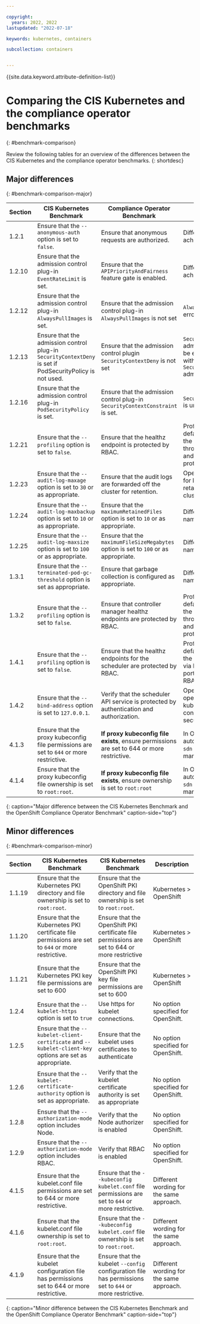 ```yaml
---

copyright: 
  years: 2022, 2022
lastupdated: "2022-07-18"

keywords: kubernetes, containers

subcollection: containers


---
```


{{site.data.keyword.attribute-definition-list}}



# Comparing the CIS Kubernetes and the compliance operator benchmarks
{: #benchmark-comparison}

Review the following tables for an overview of the differences between the CIS Kubernetes and the compliance operator benchmarks.
{: shortdesc}

## Major differences
{: #benchmark-comparison-major}

| Section | CIS Kubernetes Benchmark| Compliance Operator Benchmark| Description |
| ---| --- | --- | --- |
| 1.2.1 | Ensure that the `--anonymous-auth` option is set to `false`. | Ensure that anonymous requests are authorized. | Different approaches to acheive the same purpose. |
| 1.2.10 | Ensure that the admission control plug-in `EventRateLimit` is set. | Ensure that the `APIPriorityAndFairness` feature gate is enabled. | Different approaches to achieve the same purpose.|
| 1.2.12 | Ensure that the admission control plug-in `AlwaysPullImages` is set. | Ensure that the admission control plug-in `AlwaysPullImages` is not set | `AlwaysPullImages` causes error on OpenShift. |
| 1.2.13 | Ensure that the admission control plug-in `SecurityContextDeny` is set if PodSecurityPolicy is not used. | Ensure that the admission control plugin `SecurityContextDeny` is not set | `SecurityContextDeny` admission controller can't be enabled as it conflicts with the `SecurityContextConstraint` admission controller. |
| 1.2.16 | Ensure that the admission control plug-in `PodSecurityPolicy` is set. | Ensure that the admission control plug-in `SecurityContextConstraint` is set. | `SecurityContextConstraint` is unique to OpenShift |
| 1.2.21 | Ensure that the `--profiling` option is set to `false`. | Ensure that the healthz endpoint is protected by RBAC. | Profiling is enabled by default in OpenShift, but the profiling data is sent through the healthz port and the port must be protected by RBAC. |
| 1.2.23 | Ensure that the `--audit-log-maxage` option is set to `30` or as appropriate. | Ensure that the audit logs are forwarded off the cluster for retention. | OpenShift has an operator for logging instead of retaining logs in the cluster. |
| 1.2.24 | Ensure that the `--audit-log-maxbackup` option is set to `10` or as appropriate. | Ensure that the `maximumRetainedFiles` option is set to `10` or as appropriate. | Different parameter names. |
| 1.2.25 | Ensure that the `--audit-log-maxsize` option is set to `100` or as appropriate. | Ensure that the `maximumFileSizeMegabytes` option is set to `100` or as appropriate. | Different parameter names. |
| 1.3.1 | Ensure that the `--terminated-pod-gc-threshold` option is set as appropriate. | Ensure that garbage collection is configured as appropriate. | Different parameter names. |
| 1.3.2 | Ensure that the `--profiling` option is set to `false`. | Ensure that controller manager healthz endpoints are protected by RBAC. | Profiling is enabled by default in OpenShift, but the profiling data is sent through the  healthz port and the port must be protected by RBAC. |
| 1.4.1 | Ensure that the `--profiling` option is set to `false`. | Ensure that the healthz endpoints for the scheduler are protected by RBAC. | Profiling is enabled by default in OpenShift, but the profiling data is sent via healthz port and the port must be protected by RBAC. |
| 1.4.2 | Ensure that the `--bind-address` option is set to `127.0.0.1`. | Verify that the scheduler API service is protected by authentication and authorization. | OpenShift has different operator than vanilla kubernetes, and configuration for its security differs |
| 4.1.3 | Ensure that the proxy kubeconfig file permissions are set to `644` or more restrictive. | **If proxy kubeconfig file exists**, ensure permissions are set to 644 or more restrictive. | In OpenShift, the file is automatically created by `sdn` controller in a secure manner. |
| 4.1.4 | Ensure that the proxy kubeconfig file ownership is set to `root:root`. | **If proxy kubeconfig file exists**, ensure ownership is set to `root:root` | In OpenShift, the file is automatically created by `sdn` controller in a secure manner. |
{: caption="Major difference between the CIS Kubernetes Benchmark and the OpenShift Compliance Operator Benchmark" caption-side="top"}

## Minor differences
{: #benchmark-comparison-minor}

| Section | CIS Kubernetes Benchmark| CIS Kubernetes Benchmark| Description |
| ---| --- | --- | --- |
| 1.1.19 | Ensure that the Kubernetes PKI directory and file ownership is set to `root:root`. | Ensure that the OpenShift PKI directory and file ownership is set to `root:root`. | Kubernetes > OpenShift |
| 1.1.20 | Ensure that the Kubernetes PKI certificate file permissions are set to `644` or more restrictive. | Ensure that the OpenShift PKI certificate file permissions are set to 644 or more restrictive | Kubernetes > OpenShift |
| 1.1.21 | Ensure that the Kubernetes PKI key file permissions are set to 600 | Ensure that the OpenShift PKI key file permissions are set to 600 | Kubernetes > OpenShift |
| 1.2.4 | Ensure that the `--kubelet-https` option is set to `true` | Use https for kubelet connections. | No option specified for OpenShift. |
| 1.2.5 | Ensure that the `--kubelet-client-certificate` and `--kubelet-client-key` options are set as appropriate. | Ensure that the kubelet uses certificates to authenticate | No option specified for OpenShift. |
| 1.2.6 | Ensure that the `--kubelet-certificate-authority` option is set as appropriate. | Verify that the kubelet certificate authority is set as appropriate | No option specified for OpenShift. |
| 1.2.8 | Ensure that the `--authorization-mode` option includes Node. | Verify that the Node authorizer is enabled | No option specified for OpenShift. |
| 1.2.9 | Ensure that the `--authorization-mode` option includes RBAC. | Verify that RBAC is enabled | No option specified for OpenShift. |
| 4.1.5 | Ensure that the kubelet.conf file permissions are set to 644 or more restrictive. | Ensure that the `--kubeconfig kubelet.conf` file permissions are set to `644` or more restrictive. | Different wording for the same approach. |
| 4.1.6 | Ensure that the kubelet.conf file ownership is set to `root:root`. | Ensure that the `--kubeconfig kubelet.conf` file ownership is set to `root:root`. | Different wording for the same approach. |
| 4.1.9 | Ensure that the kubelet configuration file has permissions set to 644 or more restrictive. | Ensure that the kubelet `--config` configuration file has permissions set to `644` or more restrictive. | Different wording for the same approach. |
{: caption="Minor difference between the CIS Kubernetes Benchmark and the OpenShift Compliance Operator Benchmark" caption-side="top"}
